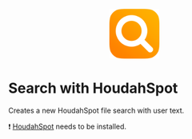 <p align="center">
    <img src="./assets/command-icon.png" width="100" height="100" />
</p>

# Search with HoudahSpot

Creates a new HoudahSpot file search with user text.

❗ [HoudahSpot](https://www.houdah.com/houdahSpot/) needs to be installed.